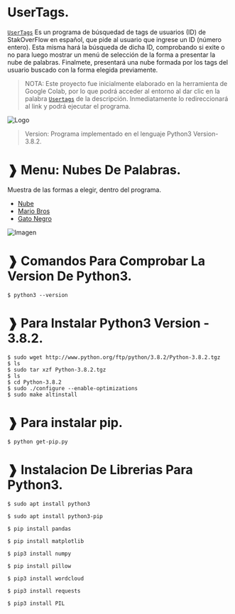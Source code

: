 # UserTags.
[`UserTags`](https://colab.research.google.com/drive/12oISTLGlnEXU2eYRKewxnd3_erQ3M4J6?usp=sharing) Es un programa de búsquedad de tags de usuarios (ID) de StakOverFlow en español, que pide al usuario que ingrese un ID (número entero). Esta misma hará la búsqueda de dicha ID, comprobando si exite o no para luego mostrar un menú de selección de la forma a presentar la nube de palabras. Finalmete, presentará una nube formada por los tags del usuario buscado con la forma elegida previamente.

> NOTA: Este proyecto fue inicialmente elaborado en la herramienta de Google Colab, por lo que podrá acceder al entorno al dar clic en la palabra [`Usertags`](https://colab.research.google.com/drive/12oISTLGlnEXU2eYRKewxnd3_erQ3M4J6?usp=sharing) de la descripción. Inmediatamente lo redireccionará al link y podrá ejecutar el programa.

![Logo](https://github.com/JoeTech-Studio/UserTags/blob/master/images/intro.gif)

> Version: Programa implementado en el lenguaje Python3 Version-3.8.2.

# ❱ Menu: Nubes De Palabras.
  Muestra de las formas a elegir, dentro del programa.
  * [Nube](https://i.imgur.com/lT11QG4.png)
  * [Mario Bros](https://i.imgur.com/28vAIdX.jpg)
  * [Gato Negro](https://i.imgur.com/2gcl5bA.png)

![Imagen](https://github.com/JoeTech-Studio/UserTags/blob/master/images/Menu%20Nubes%20De%20Palabras.jpeg)

# ❱ Comandos Para Comprobar La Version De Python3.

```
$ python3 --version
```

# ❱ Para Instalar Python3 Version - 3.8.2.

```
$ sudo wget http://www.python.org/ftp/python/3.8.2/Python-3.8.2.tgz
$ ls
$ sudo tar xzf Python-3.8.2.tgz
$ ls
$ cd Python-3.8.2
$ sudo ./configure --enable-optimizations
$ sudo make altinstall
```

# ❱ Para instalar pip.

```
$ python get-pip.py
```

# ❱ Instalacion De Librerias Para Python3.

```
$ sudo apt install python3

$ sudo apt install python3-pip

$ pip install pandas

$ pip install matplotlib

$ pip3 install numpy

$ pip install pillow

$ pip3 install wordcloud

$ pip3 install requests

$ pip3 install PIL
```
